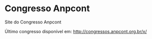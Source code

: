 ﻿Congresso Anpcont
====

Site do Congresso Anpcont

Último congresso disponível em: http://congressos.anpcont.org.br/x/